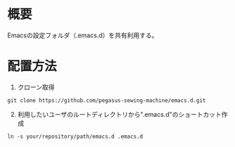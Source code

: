 # 概要
Emacsの設定フォルダ（.emacs.d）を共有利用する。

# 配置方法
1. クローン取得

`
git clone https://github.com/pegasus-sewing-machine/emacs.d.git
`

2. 利用したいユーザのルートディレクトリから".emacs.d"のショートカット作成

`
ln -s your/repository/path/emacs.d .emacs.d
`
